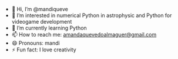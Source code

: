 - 👋 Hi, I’m @mandiqueve
- 👀 I’m interested in numerical Python in astrophysic and Python for videogame development
- 🌱 I’m currently learning Python
- 📫 How to reach me: amandaquevedoalmaguer@gmail.com
- 😄 Pronouns: mandi
- ⚡ Fun fact: I love creativity

<!---
mandiqueve/mandiqueve is a ✨ special ✨ repository because its `README.md` (this file) appears on your GitHub profile.
You can click the Preview link to take a look at your changes.
--->
